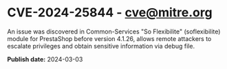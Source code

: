 # CVE-2024-25844 - cve@mitre.org

An issue was discovered in Common-Services "So Flexibilite" (soflexibilite) module for PrestaShop before version 4.1.26, allows remote attackers to escalate privileges and obtain sensitive information via debug file.

**Publish date:** 2024-03-03
